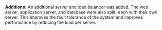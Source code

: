 **Additions:**
An additional server and load balancer was added. The web server, application server, and database were also split, each with their own server. This improves the fault tolerance of the system and improves performance by reducing the load per server.
